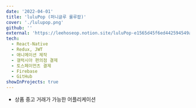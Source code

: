 ```yaml
---
date: '2022-04-01'
title: 'luluPop (퍼니글루 룰루팝)'
cover: './lulupop.png'
github: ''
external: 'https://leehoseop.notion.site/luluPop-e1565d45f6ed442594549a17eb1ea601'
tech:
  - React-Native
  - Redux, JWT
  - 애니메이션 제작
  - 갤럭시아 편의점 결제
  - 토스페이먼츠 결제
  - Firebase
  - GitHub
showInProjects: true
---
```


- 상품 중고 거래가 가능한 어플리케이션
